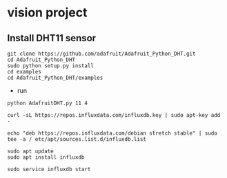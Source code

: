# vision project

## Install DHT11 sensor
```
git clone https://github.com/adafruit/Adafruit_Python_DHT.git
cd Adafruit_Python_DHT
sudo python setup.py install
cd examples
cd Adafruit_Python_DHT/examples
```
- run
```
python AdafruitDHT.py 11 4
```

```
curl -sL https://repos.influxdata.com/influxdb.key | sudo apt-key add -
```
```
echo "deb https://repos.influxdata.com/debian stretch stable" | sudo tee -a / etc/apt/sources.list.d/influxdb.list
```

```
sudo apt update
sudo apt install influxdb
```

```
sudo service influxdb start
```
